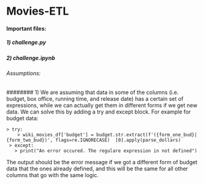 # Movies-ETL
#### Important files:
##### 1) challenge.py
##### 2) challenge.ipynb

###### Assumptions:
######## 1) We are assuming that data in some of the columns (i.e. budget, box office, running time, and release date) has a certain set of expressions, while we can actually get them in different forms if we get new data. We can solve this by adding a try and except block.  For example for budget data:

    > try:
        > wiki_movies_df['budget'] = budget.str.extract(f'({form_one_bud}|{form_two_bud})', flags=re.IGNORECASE)  [0].apply(parse_dollars)
     > except:
       > print("An error occured. The regulare expression in not defined")
 
 The output should be the error message if we got a different form of budget data that the ones already defined, and this will be the same for all other columns that go with the same logic.
